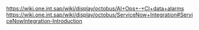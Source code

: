 https://wiki.one.int.sap/wiki/display/octobus/AI+Ops+-+CI+data+alarms
https://wiki.one.int.sap/wiki/display/octobus/ServiceNow+Integration#ServiceNowIntegration-Introduction